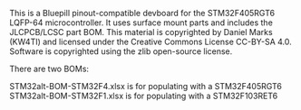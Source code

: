 This is a Bluepill pinout-compatible devboard for the STM32F405RGT6 LQFP-64 microcontroller.
It uses surface mount parts and includes the JLCPCB/LCSC part BOM.
This material is copyrighted by Daniel Marks (KW4TI) and licensed under
the Creative Commons License CC-BY-SA 4.0.  Software is copyrighted using the zlib
open-source license.

There are two BOMs:

STM32alt-BOM-STM32F4.xlsx is for populating with a STM32F405RGT6
STM32alt-BOM-STM32F1.xlsx is for populating with a STM32F103RET6
